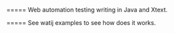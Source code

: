 =====
Web automation testing writing in Java and Xtext.

=====
See watij examples to see how does it works.
